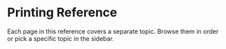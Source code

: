 # Printing Reference

Each page in this reference covers a separate topic. Browse them in order or
pick a specific topic in the sidebar.
